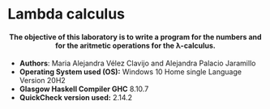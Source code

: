 # Lambda calculus
#### <div style="text-align: center">  The objective of this laboratory is to write a program for the numbers and for the aritmetic operations for the λ-calculus.</div> 
- **Authors**: Maria Alejandra Vélez Clavijo and Alejandra Palacio Jaramillo
- **Operating System used (OS):** Windows 10 Home single Language Version 20H2
- **Glasgow Haskell Compiler GHC** 8.10.7
- **QuickCheck version used:** 2.14.2
